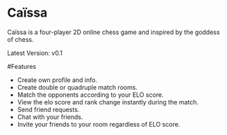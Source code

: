 # Caïssa
Caïssa is a four-player 2D online chess game and inspired by the goddess of chess.

Latest Version: v0.1

#Features
  - Create own profile and info.
  - Create double or quadruple match rooms.
  - Match the opponents according to your ELO score.
  - View the elo score and rank change instantly during the match.
  - Send friend requests.
  - Chat with your friends.
  - Invite your friends to your room regardless of ELO score.
